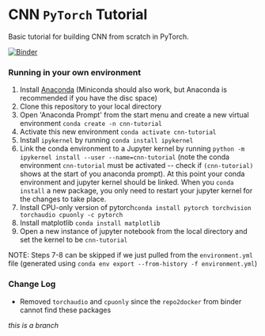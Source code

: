 # CNN `PyTorch` Tutorial
 Basic tutorial for building CNN from scratch in PyTorch.

[![Binder](https://mybinder.org/badge_logo.svg)](https://mybinder.org/v2/gh/bbpi2/cnn-pytorch-tutorial/dev)


### Running in your own environment

1. Install [Anaconda](https://docs.anaconda.com/anaconda/install/index.html) (Miniconda should also work, but Anaconda is recommended if you have the disc space)
2. Clone this repository to your local directory
3. Open 'Anaconda Prompt' from the start menu and create a new virtual environment `conda create -n cnn-tutorial`
4. Activate this new environment `conda activate cnn-tutorial`
5. Install `ipykernel` by running `conda install ipykernel`
6. Link the conda environment to a Jupyter kernel by running `python -m ipykernel install --user --name=cnn-tutorial` (note the conda environment `cnn-tutorial` must be activated -- check if `(cnn-tutorial)` shows at the start of you anaconda prompt). At this point your conda environment and jupyter kernel should be linked. When you `conda install` a new package, you only need to restart your jupyter kernel for the changes to take place.
7. Install CPU-only version of pytorch`conda install pytorch torchvision torchaudio cpuonly -c pytorch`
8. Install matplotlib `conda install matplotlib`
9. Open a new instance of jupyter notebook from the local directory and set the kernel to be `cnn-tutorial`

NOTE: Steps 7-8 can be skipped if we just pulled from the `environment.yml` file (generated using `conda env export --from-history -f environment.yml`)



### Change Log

* Removed `torchaudio` and `cpuonly` since the `repo2docker` from binder cannot find these packages

*this is a branch*

